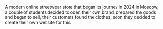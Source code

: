 A modern online streetwear store that began its journey in 2024 in Moscow, a couple of students decided to open their own brand, prepared the goods and began to sell, their customers found the clothes, soon they decided to create their own website for this.